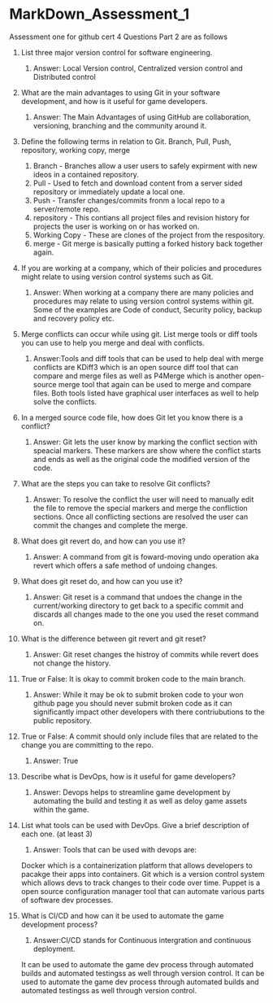 # MarkDown_Assessment_1
Assessment one for github cert 4
Questions Part 2 are as follows

1.	List three major version control for software engineering.
	1. Answer: Local Version control, Centralized version control and Distributed control
	

2.	What are the main advantages to using Git in your software development, and how is it useful for game developers.
	1. Answer: The Main Advantages of using GitHub are collaboration, versioning, branching and the community around it.
	

3.	Define the following terms in relation to Git. Branch, Pull, Push, repository, working copy, merge
	1. Branch -  Branches allow a user users to safely expirment with new ideos in a contained repository.
	1. Pull - Used to fetch and download content from a server sided repository or immediately update a local one.
	1. Push - Transfer changes/commits fronm a local repo to a server/remote repo.
	1. repository - This contians all project files and revision history for projects the user is working on or has worked on.
	1. Working Copy - These are clones of the project from the respository.
	1. merge - Git merge is basically putting a forked history back together again.
	

4.	If you are working at a company, which of their policies and procedures might relate to using version control systems such as Git.
	1. Answer: When working at a company there are many policies and procedures may relate to using version control systems within git.
	Some of the examples are Code of conduct, Security policy, backup and recovery policy etc.
	

5.	Merge conflicts can occur while using git. List merge tools or diff tools you can use to help you merge and deal with conflicts.
	1. Answer:Tools and diff tools that can be used to help deal with merge conflicts are KDiff3 which is an open source diff tool that can compare and merge files
	as well as P4Merge which is another open-source merge tool that again can be used to merge and compare files. Both tools listed have graphical user interfaces as well to help solve the conflicts.
	

6.	In a merged source code file, how does Git let you know there is a conflict?
	1. Answer: Git lets the user know by marking the conflict section with speacial markers. These markers are show where the conflict starts and ends  as well as the original code the modified version of the code.
	

7.	What are the steps you can take to resolve Git conflicts?
	1. Answer: To resolve the conflict the user will need to manually edit the file to remove the special markers and merge the confliction sections. Once all conflicting sections are resolved the user can commit the changes and complete the merge.
	

8.	What does git revert do, and how can you use it?
	1. Answer: A command from git is foward-moving undo operation aka revert which offers a safe method of undoing changes.
	

9.	What does git reset do, and how can you use it?
	1. Answer: Git reset is a command that undoes the change in the current/working directory to get back to a specific commit and discards all changes made to the one you used the reset command on.
	

10.	What is the difference between git revert and git reset?
	1. Answer: Git reset changes the histroy of commits while revert does not change the history.
	

11.	True or False: It is okay to commit broken code to the main branch.
	1. Answer:  While it may be ok to submit broken code to your won github page you should never submit broken code as it can significantly impact other developers with there contriubutions to the public repository.
	

12.	True or False: A commit should only include files that are related to the change you are committing to the repo.
	1. Answer: True


13.	Describe what is DevOps, how is it useful for game developers?
	1. Answer: Devops helps to streamline game development by automating the build and testing it as well as deloy game assets within the game.
	

14.	List what tools can be used with DevOps. Give a brief description of each one. (at least 3)
	1. Answer: Tools that can be used with devops are:
	
	Docker which is a containerization platform that allows developers to pacakge their apps into containers.
	Git which is a version control system which allows devs to track changes to their code over time.
	Puppet is a open source configuration manager tool that can automate various parts of software dev processes.
	

15.	What is CI/CD and how can it be used to automate the game development process?
	1. Answer:CI/CD stands for Continuous intergration and continuous deployment.
	
	It can be used to automate the game dev process through automated builds and automated testingss as well through version control.
	It can be used to automate the game dev process through automated builds and automated testingss as well through version control.
	




